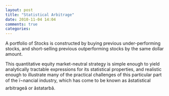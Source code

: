 ```yaml
---
layout: post
title: "Statistical Arbitrage"
date: 2010-11-04 14:04
comments: true
categories: 
---
```


A portfolio of Stocks is constructed by buying previous under-performing stocks, and short-selling previous outperforming stocks by the same dollar amount.


This quantitative equity market-neutral strategy is simple enough to yield analytically tractable expressions for its statistical properties, and realistic enough to illustrate many of the practical challenges of this particular part of the ï¬nancial industry, which has come to be known as âstatistical arbitrageâ or âstatarbâ.

